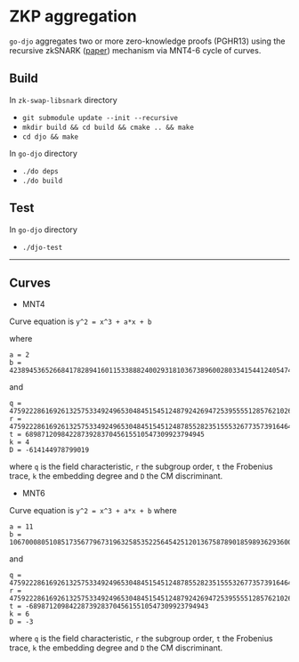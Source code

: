# ZKP aggregation
`go-djo` aggregates two or more zero-knowledge proofs (PGHR13) using the recursive zkSNARK ([paper][1]) mechanism via MNT4-6 cycle of curves.

## Build
In `zk-swap-libsnark` directory

* `git submodule update --init --recursive`
* `mkdir build && cd build && cmake .. && make`
* `cd djo && make`

In `go-djo` directory

* `./do deps`
* `./do build`

## Test
In `go-djo` directory

* `./djo-test`

---

## Curves

* MNT4

Curve equation is `y^2 = x^3 + a*x + b`

where 

```
a = 2
b = 423894536526684178289416011533888240029318103673896002803341544124054745019340795360841685`
```

and
```
q = 475922286169261325753349249653048451545124879242694725395555128576210262817955800483758081
r = 475922286169261325753349249653048451545124878552823515553267735739164647307408490559963137
t = 689871209842287392837045615510547309923794945
k = 4
D = -614144978799019
```

where `q` is the field characteristic, `r` the subgroup order, `t` the Frobenius trace, `k` the embedding degree and `D` the CM discriminant.

* MNT6

Curve equation is `y^2 = x^3 + a*x + b`
where
```
a = 11
b = 106700080510851735677967319632585352256454251201367587890185989362936000262606668469523074
```
and
```
q = 475922286169261325753349249653048451545124878552823515553267735739164647307408490559963137
r = 475922286169261325753349249653048451545124879242694725395555128576210262817955800483758081
t = -689871209842287392837045615510547309923794943
k = 6
D = -3
```
where `q` is the field characteristic, `r` the subgroup order, `t` the Frobenius trace, `k` the embedding degree and `D` the CM discriminant.

[1]: https://eprint.iacr.org/2014/595.pdf


